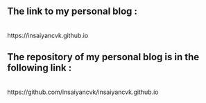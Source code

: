 <html>
    <body>
    <h2>The link to my personal blog : </h2><br>
       https://insaiyancvk.github.io
    <h2>The repository of my personal blog is in the following link : </h2><br>
        https://github.com/insaiyancvk/insaiyancvk.github.io 
    </body>
</html>
